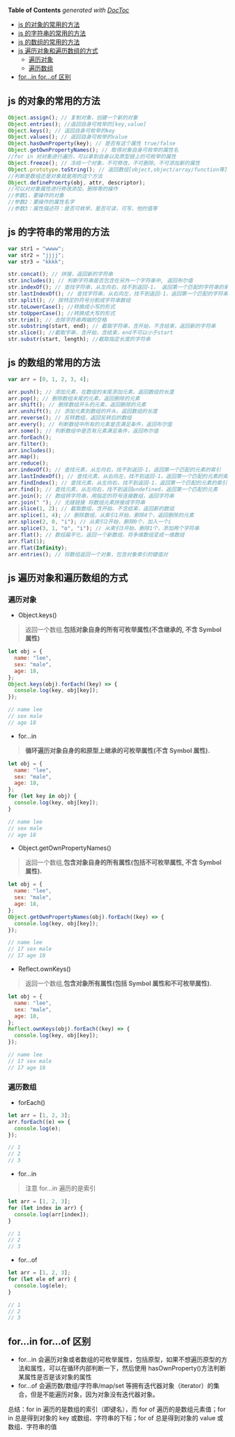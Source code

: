 <!-- START doctoc generated TOC please keep comment here to allow auto update -->
<!-- DON'T EDIT THIS SECTION, INSTEAD RE-RUN doctoc TO UPDATE -->
**Table of Contents**  *generated with [DocToc](https://github.com/thlorenz/doctoc)*

- [js 的对象的常用的方法](#js-%E7%9A%84%E5%AF%B9%E8%B1%A1%E7%9A%84%E5%B8%B8%E7%94%A8%E7%9A%84%E6%96%B9%E6%B3%95)
- [js 的字符串的常用的方法](#js-%E7%9A%84%E5%AD%97%E7%AC%A6%E4%B8%B2%E7%9A%84%E5%B8%B8%E7%94%A8%E7%9A%84%E6%96%B9%E6%B3%95)
- [js 的数组的常用的方法](#js-%E7%9A%84%E6%95%B0%E7%BB%84%E7%9A%84%E5%B8%B8%E7%94%A8%E7%9A%84%E6%96%B9%E6%B3%95)
- [js 遍历对象和遍历数组的方式](#js-%E9%81%8D%E5%8E%86%E5%AF%B9%E8%B1%A1%E5%92%8C%E9%81%8D%E5%8E%86%E6%95%B0%E7%BB%84%E7%9A%84%E6%96%B9%E5%BC%8F)
  - [遍历对象](#%E9%81%8D%E5%8E%86%E5%AF%B9%E8%B1%A1)
  - [遍历数组](#%E9%81%8D%E5%8E%86%E6%95%B0%E7%BB%84)
- [for...in for...of 区别](#forin-forof-%E5%8C%BA%E5%88%AB)

<!-- END doctoc generated TOC please keep comment here to allow auto update -->

## js 的对象的常用的方法

```js
Object.assign(); // 复制对象，创建一个新的对象
Object.entries(); //返回自身可枚举的[key,value]
Object.keys(); // 返回自身可枚举的key
Object.values(); // 返回自身可枚举的value
Object.hasOwnProperty(key); // 是否有这个属性 true/false
Object.getOwnPropertyNames(); // 取得对象自身可枚举的属性名
//for in 对对象进行遍历，可以拿到自身以及原型链上的可枚举的属性
Object.freeze(); // 冻结一个对象，不可修改，不可删除。不可添加新的属性
Object.prototype.toString(); // 返回数组[object,object/array/function等]
//判断是数组还是对象就是用的这个方法
Object.defineProerty(obj, attr, descriptor);
//可以对对象属性进行修改添加，删除等的操作
//参数1，要操作的对象
//参数2：要操作的属性名字
//参数3：属性描述符：是否可枚举，是否可读，可写，他的值等
```

## js 的字符串的常用的方法

```js
var str1 = "wwww";
var str2 = "jjjj";
var str3 = "kkkk";

str.concat(); // 拼接，返回新的字符串
str.includes(); // 判断字符串是否包含在另外一个字符串中, 返回布尔值
str.indexOf(); // 查找字符串，从左向右，找不到返回-1， 返回第一个匹配的字符串的索引
str.lastIndexOf(); // 查找字符串，从右向左，找不到返回-1，返回第一个匹配的字符串的索引
str.split(); // 按特定的符号分割成字符串数组
str.toLowerCase(); //转换成小写的形式
str.toUpperCase(); //转换成大写的形式
str.trim(); // 去除字符串两端的空格
str.substring(start, end); // 截取字符串，含开始，不含结束，返回新的字符串
str.slice(); //截取字串，含开始，含结束，end不可以小于start
str.substr(start, length); //截取指定长度的字符串
```

## js 的数组的常用的方法

```js
var arr = [0, 1, 2, 3, 4];

arr.push(); // 添加元素，在数组的末尾添加元素，返回数组的长度
arr.pop(); // 删除数组末尾的元素，返回删除的元素
arr.shift(); // 删除数组开头的元素，返回删除的元素
arr.unshift(); // 添加元素到数组的开头，返回数组的长度
arr.reverse(); // 反转数组，返回反转后的数组
arr.every(); // 判断数组中所有的元素是否满足条件，返回布尔值
arr.some(); // 判断数组中是否有元素满足条件，返回布尔值
arr.forEach();
arr.filter();
arr.includes();
arr.map();
arr.reduce();
arr.indexOf(); // 查找元素，从左向右，找不到返回-1，返回第一个匹配的元素的索引
arr.lastIndexOf(); // 查找元素，从右向左，找不到返回-1，返回第一个匹配的元素的索引
arr.findIndex(); // 查找元素，从左向右，找不到返回-1，返回第一个匹配的元素的索引
arr.find(); // 查找元素，从左向右，找不到返回undefined，返回第一个匹配的元素
arr.join(); // 数组转字符串，用指定的符号连接数组，返回字符串
arr.join(" "); // 无缝链接 将数组元素拼接成字符串
arr.slice(1, 2); // 截取数组，含开始，不含结束，返回新的数组
arr.splice(1, 4); // 删除数组，从索引1开始，删除4个，返回删除的元素
arr.splice(2, 0, "i"); // 从索引2开始，删除0个，加入一个i
arr.splice(3, 1, "o", "i"); // 从索引3开始，删除1个，添加两个字符串
arr.flat(); // 数组扁平化，返回一个新数组，将多维数组变成一维数组
arr.flat(1);
arr.flat(Infinity);
arr.entries(); // 将数组返回一个对象，包含对象索引的键值对
```

## js 遍历对象和遍历数组的方式

### 遍历对象

- Object.keys()

> 返回一个数组,**包括对象自身的所有可枚举属性(不含继承的, 不含 Symbol 属性)**

```js
let obj = {
  name: "lee",
  sex: "male",
  age: 18,
};
Object.keys(obj).forEach((key) => {
  console.log(key, obj[key]);
});

// name lee
// sex male
// age 18
```

- for...in

> **循环遍历对象自身的和原型上继承的可枚举属性(不含 Symbol 属性).**

```js
let obj = {
  name: "lee",
  sex: "male",
  age: 18,
};
for (let key in obj) {
  console.log(key, obj[key]);
}

// name lee
// sex male
// age 18
```

- Object.getOwnPropertyNames()

> 返回一个数组,**包含对象自身的所有属性(包括不可枚举属性, 不含 Symbol 属性).**

```js
let obj = {
  name: "lee",
  sex: "male",
  age: 18,
};
Object.getOwnPropertyNames(obj).forEach((key) => {
  console.log(key, obj[key]);
});

// name lee
// 17 sex male
// 17 age 18
```

- Reflect.ownKeys()

> 返回一个数组,**包含对象所有属性(包括 Symbol 属性和不可枚举属性).**

```js
let obj = {
  name: "lee",
  sex: "male",
  age: 18,
};
Reflect.ownKeys(obj).forEach((key) => {
  console.log(key, obj[key]);
});

// name lee
// 17 sex male
// 17 age 18
```

### 遍历数组

- forEach()

```js
let arr = [1, 2, 3];
arr.forEach((e) => {
  console.log(e);
});

// 1
// 2
// 3
```

- for...in

> 注意 for...in 遍历的是索引

```js
let arr = [1, 2, 3];
for (let index in arr) {
  console.log(arr[index]);
}

// 1
// 2
// 3
```

- for...of

```js
let arr = [1, 2, 3];
for (let ele of arr) {
  console.log(ele);
}

// 1
// 2
// 3
```

## for...in for...of 区别

- for...in 会遍历对象或者数组的可枚举属性，包括原型，如果不想遍历原型的方法和属性，可以在循环内部判断一下，然后使用 hasOwnProperty()方法判断某属性是否是该对象的属性
- for...of 会遍历数/数组/字符串/map/set 等拥有迭代器对象（iterator）的集合，但是不能遍历对象，因为对象没有迭代器对象。

总结：for in 遍历的是数组的索引（即键名），而 for of 遍历的是数组元素值；for in 总是得到对象的 key 或数组、字符串的下标；for of 总是得到对象的 value 或数组、字符串的值
